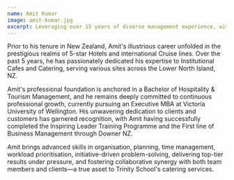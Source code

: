```yaml
---
name: Amit Kumar
image: amit-kumar.jpg
excerpt: Leveraging over 15 years of diverse management experience, with the majority of it in large-scale commercial production kitchens, Amit is well-positioned to not only meet but also greatly enhance customer expectations—an invaluable asset for Trinity Schools.
---
```


Prior to his tenure in New Zealand, Amit's illustrious career unfolded in the prestigious realms of 5-star Hotels and international Cruise lines. Over the past 5 years, he has passionately dedicated his expertise to Institutional Cafes and Catering, serving various sites across the Lower North Island, NZ.

Amit's professional foundation is anchored in a Bachelor of Hospitality & Tourism Management, and he remains deeply committed to continuous professional growth, currently pursuing an Executive MBA at Victoria University of Wellington. His unwavering dedication to clients and customers has garnered recognition, with Amit having successfully completed the Inspiring Leader Training Programme and the First line of Business Management through Downer NZ.

Amit brings advanced skills in organisation, planning, time management, workload prioritisation, initiative-driven problem-solving, delivering top-tier results under pressure, and fostering collaborative synergy with both team members and clients—a true asset to Trinity School's catering services.
